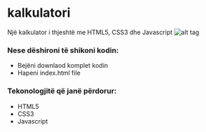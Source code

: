 # kalkulatori
Një kalkulator i thjeshtë me HTML5, CSS3 dhe Javascript
![alt tag](https://www.bing.com/images/blob?bcid=RD28wPOgHFoBCA "Description goes here")


### Nese dëshironi të shikoni kodin:
- Bejëni downlaod komplet kodin
- Hapeni index.html file

### Tekonologjitë që janë përdorur:
- HTML5
- CSS3
- Javascript

